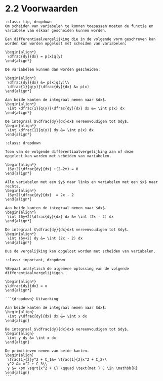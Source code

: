 # 2.2 Voorwaarden

```{admonition} Theorie
:class: tip, dropdown
Om scheiden van variabelen te kunnen toepassen moeten de functie en variabele van elkaar gescheiden kunnen worden.

Een differentiaalvergelijking die in de volgende vorm geschreven kan worden kan worden opgelost met scheiden van variabelen:

\begin{align*}
 \dfrac{dy}{dx} = p(x)q(y)
\end{align*}

De variabelen kunnen dan worden gescheiden:

\begin{align*}
 \dfrac{dy}{dx} &= p(x)q(y)\\
 \dfrac{1}{q(y)}\dfrac{dy}{dx} &= p(x)
\end{align*}

Aan beide kanten de integraal nemen naar $dx$.
\begin{align*}
 \int \dfrac{1}{q(y)}\dfrac{dy}{dx} dx &= \int p(x) dx
\end{align*}

De integraal $\dfrac{dy}{dx}dx$ vereenvoudigen tot $dy$.
\begin{align*}
 \int \dfrac{1}{q(y)} dy &= \int p(x) dx
\end{align*}
```

````{admonition} Voorbeeld: Scheiden van variabelen.
:class: dropdown

Toon van de volgende differentiaalvergelijking aan of deze
opgelost kan worden met scheiden van variabelen. 

\begin{align*}
 (6y+2)\dfrac{dy}{dx} +(2−2x) = 0
\end{align*}

Alle variabelen met een $y$ naar links en variabelen met een $x$ naar rechts.
\begin{align*}
 (6y+2)\dfrac{dy}{dx}  = 2x - 2
\end{align*}

Aan beide kanten de integraal nemen naar $dx$.
\begin{align*}
 \int (6y+2)\dfrac{dy}{dx} dx &= \int (2x - 2) dx
\end{align*}

De integraal $\dfrac{dy}{dx}dx$ vereenvoudigen tot $dy$.
\begin{align*}
 \int (6y+2) dy &= \int (2x - 2) dx
\end{align*}

Dus de vergelijking kan opgelost worden met scheiden van variabelen.
````

````{admonition} Oefening 1
:class: important, dropdown

%Bepaal analytisch de algemene oplossing van de volgende differentiaalvergelijkigen.

\begin{align*}
y\dfrac{dy}{dx} = x
\end{align*}

```{dropdown} Uitwerking

Aan beide kanten de integraal nemen naar $dx$.
\begin{align}
 \int y\dfrac{dy}{dx} dx &= \int x dx
\end{align}

De integraal $\dfrac{dy}{dx}dx$ vereenvoudigen tot $dy$.
\begin{align}
 \int y dy &= \int x dx
\end{align}

De primitieven nemen van beide kanten.
\begin{align}
 \frac{1}{2}y^2 + C_1&= \frac{1}{2}x^2 + C_2\\
 y^2 &= x^2 + C_3\\
 y &= \pm \sqrt{x^2 + C} \qquad \text{met } C \in \mathbb{R}
\end{align}
```
````
